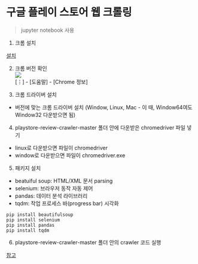 # 구글 플레이 스토어 웹 크롤링

> jupyter notebook 사용

1. 크롬 설치


  [설치](https://www.google.com/chrome/?brand=BNSD&gclid=Cj0KCQjwwNWKBhDAARIsAJ8Hkhf4pbUYQpGAE5BNOejRRmM17KWFaVmDkWzGVpfFsqsOoVVZgW8UYSIaAmlTEALw_wcB&gclsrc=aw.ds)



2. 크롬 버전 확인    
![](https://user-images.githubusercontent.com/64197543/161762861-f1b10db8-d6a1-4f86-b53d-127b03e95349.PNG)    
[⋮] - [도움말] - [Chrome 정보]



3. 크롬 드라이버 설치
- 버전에 맞는 크롬 드라이버 설치 (Window, Linux, Mac - 이 때, Window64여도 Window32 다운받으면 됨)



4. playstore-review-crawler-master 폴더 안에 다운받은 chromedriver 파일 넣기
- linux로 다운받으면 파일이 chromedriver
- window로 다운받으면 파일이 chromedriver.exe



5. 패키지 설치
- beatuiful soup: HTML/XML 문서 parsing
- selenium: 브라우저 동작 자동 제어
- pandas: 데이터 분석 라이브러리
- tqdm: 작업 프로세스 바(progress bar) 시각화

```
pip install beautifulsoup
pip install selenium
pip install pandas
pip install tqdm
```



6. playstore-review-crawler-master 폴더 안의 crawler 코드 실행



[참고](https://heytech.tistory.com/293)
